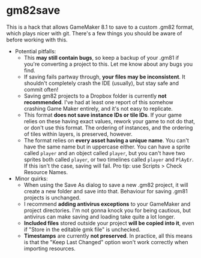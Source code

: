 # gm82save
This is a hack that allows GameMaker 8.1 to save to a custom .gm82 format, which plays nicer with git. There's a few things you should be aware of before working with this.

* Potential pitfalls:
  * This **may still contain bugs**, so keep a backup of your .gm81 if you're converting a project to this. Let me know about any bugs you find.
  * If saving fails partway through, **your files may be inconsistent**. It shouldn't completely crash the IDE (usually), but stay safe and commit often!
  * Saving gm82 projects to a Dropbox folder is currently **not recommended**. I've had at least one report of this somehow crashing Game Maker entirely, and it's not easy to replicate.
  * This format **does not save instance IDs or tile IDs**. If your game relies on these having exact values, rework your game to not do that, or don't use this format. The ordering of instances, and the ordering of tiles within layers, is preserved, however.
  * The format relies on **every asset having a unique name**. You can't have the same name but in uppercase either. You can have a sprite called `player` and an object called `player`, but you can't have two sprites both called `player`, or two timelines called `player` and `PlAyEr`. If this isn't the case, saving will fail. Pro tip: use Scripts > Check Resource Names.
* Minor quirks:
  * When using the Save As dialog to save a new .gm82 project, it will create a new folder and save into that. Behaviour for saving .gm81 projects is unchanged.
  * I recommend **adding antivirus exceptions** to your GameMaker and project directories. I'm not gonna knock you for being cautious, but antivirus can make saving and loading take quite a lot longer.
  * **Included files** stored outside your project **will be copied into it**, even if "Store in the editable gmk file" is unchecked.
  * **Timestamps** are currently **not preserved**. In practice, all this means is that the "Keep Last Changed" option won't work correctly when importing resources.
